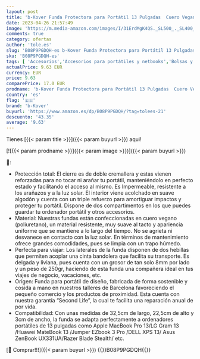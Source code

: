 ```yaml
---
layout: post
title: 'b-Kover Funda Protectora para Portátil 13 Pulgadas  Cuero Vegano  Impermeable  Anti-Golpes  Hecha A Mano  Compatible con Apple MacBook Pro 13/Acer/HP/ASUS/DELL/Huawei/Lenovo/ Marrón '
date: 2023-04-26 21:57:49
image: 'https://m.media-amazon.com/images/I/31ErdMgK4QS._SL500_._SL400_.jpg'
comments: true
category: ofertas
author: 'tole.es'
slug: 'B08P9PGDQH-es b-Kover Funda Protectora para Portátil 13 Pulgadas Cuero...'
sku: 'B08P9PGDQH-es'
tags: [ 'Accesorios','Accesorios para portátiles y netbooks','Bolsas y fundas para portátiles y netbooks','Fundas blandas para portátiles y netbooks','Informática','apple','b-kover','🇪🇸', ]
actualPrice: 9.63 EUR
currency: EUR
price: 9.63
comparePrice: 17.0 EUR
prodname: 'b-Kover Funda Protectora para Portátil 13 Pulgadas  Cuero Vegano  Impermeable  Anti-Golpes  Hecha A Mano  Compatible con Apple MacBook Pro 13/Acer/HP/ASUS/DELL/Huawei/Lenovo/ Marrón '
country: 'es'
flag: '🇪🇸'
brand: 'b-Kover'
buyurl: 'https://www.amazon.es/dp/B08P9PGDQH/?tag=tolees-21'
descuento: '43.35'
average: '9.63'
---
```


Tienes [{{< param title >}}]({{< param buyurl >}}) aqui!

[![{{< param prodname >}}]({{< param image >}})]({{< param buyurl >}})

🔎:

- Protección total: El cierre es de doble cremallera y estas vienen reforzadas para no tocar ni arañar tu portátil, manteniéndolo en perfecto estado y facilitando el acceso al mismo. Es Impermeable, resistente a los arañazos y a la luz solar. El interior viene acolchado en suave algodón y cuenta con un triple refuerzo para amortiguar impactos y proteger tu portátil. Dispone de dos compartimentos en los que puedes guardar tu ordenador portátil y otros accesorios.
- Material: Nuestras fundas están confeccionadas en cuero vegano (poliuretano), un material resistente, muy suave al tacto y apariencia uniforme que se mantiene a lo largo del tiempo. No se agrieta ni desvanece en contacto con la luz solar. En términos de mantenimiento ofrece grandes comodidades, pues se limpia con un trapo húmedo.
- Perfecta para viajar: Los laterales de la funda disponen de dos hebillas que permiten acoplar una cinta bandolera que facilita su transporte. Es delgada y liviana, pues cuenta con un grosor de tan solo 8mm por lado y un peso de 250gr, haciendo de esta funda una compañera ideal en tus viajes de negocio, vacaciones, etc.
- Origen: Funda para portátil de diseño, fabricada de forma sostenible y cosida a mano en nuestros talleres de Barcelona favoreciendo el pequeño comercio y los productos de proximidad. Esta cuenta con nuestra garantía “Second Life”, la cual te facilita una reparación anual de por vida.
- Compatibilidad: Con unas medidas de 32,5cm de largo, 22,5cm de alto y 3cm de ancho, la funda se adapta perfectamente a ordenadores portátiles de 13 pulgadas como Apple MacBook Pro 13/LG Gram 13 /Huawei MateBook 13 /Jumper EZbook 3 Pro /DELL XPS 13/ Asus ZenBook UX331UA/Razer Blade Stealth/ etc.

[🛒 Comprar!!!]({{< param buyurl >}})
{{<world>}}B08P9PGDQH{{</world>}}
